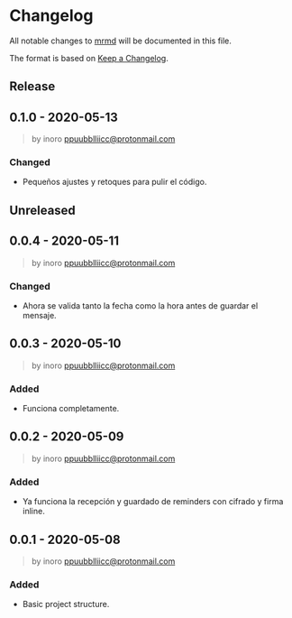# Changelog
All notable changes to [mrmd](https://github.com/boot1110001/mrmd) will be documented in this file.

The format is based on [Keep a Changelog](https://keepachangelog.com/en/1.0.0/).

## Release

## 0.1.0 - 2020-05-13
> by inoro <ppuubblliicc@protonmail.com>
### Changed
- Pequeños ajustes y retoques para pulir el código.

## Unreleased

## 0.0.4 - 2020-05-11
> by inoro <ppuubblliicc@protonmail.com>
### Changed
- Ahora se valida tanto la fecha como la hora antes de guardar el mensaje.

## 0.0.3 - 2020-05-10
> by inoro <ppuubblliicc@protonmail.com>
### Added
- Funciona completamente.

## 0.0.2 - 2020-05-09
> by inoro <ppuubblliicc@protonmail.com>
### Added
- Ya funciona la recepción y guardado de reminders con cifrado y firma inline.

## 0.0.1 - 2020-05-08
> by inoro <ppuubblliicc@protonmail.com>
### Added
- Basic project structure.
